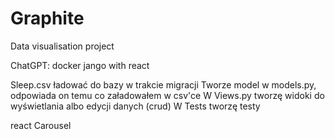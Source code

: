 # Graphite

Data visualisation project

ChatGPT: docker jango with react

Sleep.csv ładować do bazy w trakcie migracji
Tworze model w models.py, odpowiada on temu co załadowałem w csv'ce
W Views.py tworzę widoki do wyświetlania albo edycji danych (crud)
W Tests tworzę testy




react Carousel